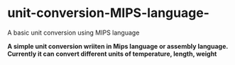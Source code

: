 # unit-conversion-MIPS-language-
A basic unit conversion using MIPS language

**A simple unit conversion wriiten in Mips language or assembly language.**
**Currently it can convert different units of temperature, length, weight**

